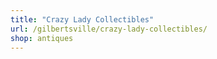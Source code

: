 ```yaml
---
title: "Crazy Lady Collectibles"
url: /gilbertsville/crazy-lady-collectibles/
shop: antiques
---
```

